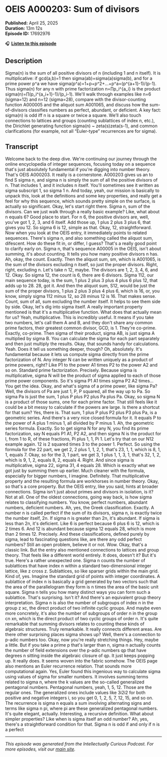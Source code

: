 # OEIS A000203: Sum of divisors

**Published:** April 25, 2025  
**Duration:** 13m 12s  
**Episode ID:** 17692976

🎧 **[Listen to this episode](https://intellectuallycurious.buzzsprout.com/2529712/episodes/17692976-oeis-a000203-sum-of-divisors)**

## Description

Sigma(n) is the sum of all positive divisors of n (including 1 and n itself). It is multiplicative: if gcd(a,b)=1 then sigma(ab)=sigma(a)sigma(b), and for a prime power p^a we have sigma(p^a)=1+p+p^2+...+p^a=(p^{a+1}-1)/(p-1). Thus sigma(n) for any n with prime factorization n=∏p_i^{a_i} is the product sigma(n)=∏(p_i^{a_i+1}-1)/(p_i-1). We'll walk through examples like n=6 (sigma=12) and n=12 (sigma=28), compare with the divisor-counting function A000005 and the aliquot sum A001065, and discuss how the sum-of-divisors classifies numbers as perfect, abundant, or deficient. A key fact: sigma(n) is odd iff n is a square or twice a square. We’ll also touch connections to lattices and groups (counting sublattices of index n, etc.), the Dirichlet generating function sigma(n) ~ zeta(s)zeta(s-1), and common clarifications (for example, not all “Euler-type” recurrences are for sigma).

## Transcript

Welcome back to the deep dive. We're continuing our journey through the online encyclopedia of integer sequences, focusing today on a sequence that's just absolutely fundamental if you're digging into number theory. That's OEIS A000203. It really is a cornerstone. A000203 gives us an to find S sigma n, and sigma n is simply the sum of all the positive divisors of n. That includes 1, and it includes n itself. You'll sometimes see it written as sigma subscript 1, so sigma 1 n. And today, yeah, our mission is basically to unpack this, look at the definitions and some key properties, and really get a feel for why this sequence, which sounds pretty simple on the surface, is actually so significant. Okay, let's start right there. Sigma n, sum of the divisors. Can we just walk through a really basic example? Like, what about n equals 6? Good place to start. For n 6, the positive divisors are, well, you've got 1, 2, 3, and 6 itself. Add those up, 1 plus 2 plus 3 plus 6, that gives you 12. So sigma 6 is 12, simple as that. Okay, 12, straightforward. Now when you look at the OEIS entry, it immediately points to related sequences. There's sigma n, and also something called the aliquot sum, difescent. How do these fit in, or differ, I guess? That's a really good point to clarify early on. Sigma n, that's sequence A00005 in the OEIS, isn't about summing, it's about counting. It tells you how many positive divisors n has. Ah, okay, the count. Exactly. Then the aliquot sum, sm, which is A001065, is the sum of the divisors excluding n itself, so just the proper divisors. Right, right, excluding n. Let's take n 12, maybe. The divisors are 1, 2, 3, 4, 6, and 12. Okay. So sigma 12, the count is 6, there are 6 divisors. Sigma 112, our main sequence today, is the sum, 1 plus 2 plus 3 plus 4 plus 6 plus 12, that adds up to 28. 28, got it. And then the aliquot sum, S12, would be just the sum of the proper divisors, 1 plus 2 plus 3 plus 4 plus 6, which is 16, or, you know, simply sigma 112 minus 12, so 28 minus 12 is 16. That makes sense. Count, sum of all, sum excluding the number itself. It helps to see them side by side. Okay, let's dig into sigma itself. A really important property mentioned is that it's a multiplicative function. What does that actually mean for us? Yeah, multiplicative. This is incredibly useful. It means if you take two numbers, let's call them A and B, and they don't share any common prime factors, their greatest common divisor, GCD, is 1. They're co-prime. Exactly, co-prime. Then sigma of their product, sigma AB, is just sigma A multiplied by sigma B. You can calculate the sigma for each part separately and then just multiply the results. Okay, that sounds handy for calculations. Yeah. Does it tell us something deeper, though? Oh, absolutely. It's fundamental because it lets us compute sigma directly from the prime factorization of N. Any integer N can be written uniquely as a product of prime powers, right? Like P1 to the power A1 times P2 to the power A2 and so on. Standard prime factorization. Precisely. Because sigma is multiplicative, sigma N will be the product of sigma applied to each of those prime power components. So it's sigma P1 A1 times sigma P2 A2 times... You get the idea. Okay, and what's sigma of a prime power, like sigma Pa? Well, the divisors of Pa are just 1, P, P squared, all the way up to Pa. So sigma Pa is just the sum, 1 plus P plus P2 plus Pa plus Pa. Okay, so sigma N is a product of those sums, one for each prime factor. That still feels like it could be a bit messy to calculate if the powers are large. Is there a shortcut for that sum? Yes, there is. That sum, 1 plus P plus P2 plus P3 plus Pa, is a geometric series. And there's a very nice closed formula for it. It equals P to the power of A plus 1 minus 1, all divided by P minus 1. Ah, the geometric series formula. Exactly. So to get sigma N for any N, you find its prime factorization, say N equals P1 A1, P2 A2, and then sigma N is the product for I, from 1 to R, of these fractions, Pi plus 1, 1, Pi 1. Let's try that on our N12 example again. 12 is 2 squared times 3 to the power 1. Perfect. So using the formula for the 22 part, we get 2, 2 plus 1, 1, 2, 1, that's 23, 1, 1, which is 8, 1, 1, equals 7. Okay, so for the 3, 1 part, we get 3, 1 plus 1, 1, 3, 1, that's 32, 1, 2, which is 9, 1, 2, equals 8, 2, equals 4. Right. And since sigma is multiplicative, sigma 22, sigma 31, 4 equals 28. Which is exactly what we got just by summing them up earlier. Much cleaner with the formula, especially for bigger numbers, I imagine. Definitely. That multiplicative property and the resulting formula are workhorses in number theory. Okay, so that's a core property. But the OEIS entry, like you said, hints at broader connections. Sigma isn't just about primes and divisors in isolation, is it? Not at all. One of the oldest connections, going way back, is how sigma relates to classifying numbers. You know, perfect numbers, abundant numbers, deficient numbers. Ah, yes, the Greek classification. Exactly. A number n is called perfect if the sum of its divisors, sigma n, is exactly twice the number itself, 2n. If sigma n is greater than 2n, it's abundant. If sigma is less than 2n, it's deficient. Like 6 is perfect because 6 plus 6 is 12, which is 2 times 6. And 12 is abundant because sigma 12 equals 28, which is more than 2 times 12. Precisely. And these classifications, defined purely by sigma, lead to fascinating questions like, are there any odd perfect numbers? Still an open problem, believe it or not. Wow. Okay, that's a classic link. But the entry also mentioned connections to lattices and group theory. That feels like a different world entirely. It does, doesn't it? But it's true. Here's a rather unexpected one. Sigma n counts the number of sublattices that have index n within a standard two-dimensional integer lattice, like z cross z. Sublattices, so like sparser grids within the main grid. Kind of, yes. Imagine the standard grid of points with integer coordinates. A sublattice of index n is basically a grid generated by two vectors such that the area of the parallelogram they form is n times the area of the basic unit square. Sigma n tells you how many distinct ways you can form such a sublattice. That's surprising. Isn't it? And there's an equivalent group theory interpretation. Sigma n is also the number of subgroups of index n in the group z xc, the direct product of two infinite cyclic groups. And maybe even more concretely, it's also the number of subgroups of order n in the group cn xn, which is the direct product of two cyclic groups of order n. It's quite remarkable that summing divisors relates to counting these kinds of algebraic structures. Truly remarkable. It really connects different areas. Are there other surprising places sigma shows up? Well, there's a connection to p-adic numbers too. Okay, now you're really stretching things. Hey, maybe a little. But if you take a prime p that's larger than n, sigma n actually counts the number of field extensions over the p-adic numbers qp that have degrees n sitting inside the algebraic closure of qp. It just keeps popping up. It really does. It seems woven into the fabric somehow. The OEIS page also mentions an Euler recurrence relation. That sounds more computational again. Yes, Euler found this ingenious way to calculate sigma using values of sigma for smaller numbers. It involves summing terms related to sigma n, where the k values are the so-called generalized pentagonal numbers. Pentagonal numbers, yeah, 1, 5, 12. Those are the regular ones. The generalized ones include values like 3i2i2 for both positive and negative integers i, so you get 0, 1, 2, 5, 7, 12, 15, and so on. The recurrence is sigma n equals a sum involving alternating signs and terms like sigma n pi, where pi are these generalized pentagonal numbers. It's quite elegant, actually. Interesting, a recursive definition. What about simpler properties? Like when is sigma itself an odd number? Ah, yes, there's a straightforward condition for that. Sigma n is odd if and only if n is a perfect

---
*This episode was generated from the Intellectually Curious Podcast. For more episodes, visit our [main site](https://intellectuallycurious.buzzsprout.com).*
